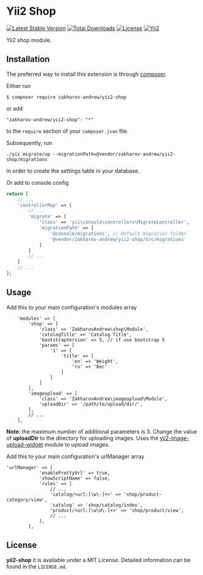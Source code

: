 # Yii2 Shop

[![Latest Stable Version](https://poser.pugx.org/zakharov-andrew/yii2-shop/v/stable)](https://packagist.org/packages/zakharov-andrew/yii2-shop)
[![Total Downloads](https://poser.pugx.org/zakharov-andrew/yii2-shop/downloads)](https://packagist.org/packages/zakharov-andrew/yii2-shop)
[![License](https://poser.pugx.org/zakharov-andrew/yii2-shop/license)](https://packagist.org/packages/zakharov-andrew/yii2-shop)
[![Yii2](https://img.shields.io/badge/Powered_by-Yii_Framework-green.svg?style=flat)](http://www.yiiframework.com/)

Yii2 shop module.

## Installation

The preferred way to install this extension is through [composer](http://getcomposer.org/download/).

Either run

```
$ composer require zakharov-andrew/yii2-shop
```
or add

```
"zakharov-andrew/yii2-shop": "*"
```

to the ```require``` section of your ```composer.json``` file.

Subsequently, run

```
./yii migrate/up --migrationPath=@vendor/zakharov-andrew/yii2-shop/migrations
```

in order to create the settings table in your database.

Or add to console config

```php
return [
    // ...
    'controllerMap' => [
        // ...
        'migrate' => [
            'class' => 'yii\console\controllers\MigrateController',
            'migrationPath' => [
                '@console/migrations', // Default migration folder
                '@vendor/zakharov-andrew/yii2-shop/src/migrations'
            ]
        ]
        // ...
    ]
    // ...
];
```

## Usage

Add this to your main configuration's modules array

```
    'modules' => [
        'shop' => [
            'class' => 'ZakharovAndrew\shop\Module',
            'catalogTitle' => 'Catalog Title',
            'bootstrapVersion' => 5, // if use bootstrap 5
            'params' => [
                '1' => [
                    'title' => [
                        'en' => 'Weight',
                        'ru' => 'Вес'
                    ]
                ]
            ]
        ],
        'imageupload' => [
            'class' => 'ZakharovAndrew\imageupload\Module',
            'uploadDir' => '/path/to/upload/dir/',
        ],
        // ...
    ],
```
**Note**: the maximum number of additional parameters is 3. Change the value of **uploadDir** to the directory for uploading images. Uses the [yii2-image-upload-widget](https://github.com/ZakharovAndrew/yii2-image-upload-widget) module to upload images.

Add this to your main configuration's urlManager array

```
'urlManager' => [
            'enablePrettyUrl' => true,
            'showScriptName' => false,
            'rules' => [
                // ...
                'catalog/<url:[\w\-]+>' => 'shop/product-category/view',
                'catalog' => 'shop/catalog/index',
                'product/<url:[\w\d\-]+>' => 'shop/product/view',
                // ...
            ],
        ],
```

## License

**yii2-shop** it is available under a MIT License. Detailed information can be found in the `LICENSE.md`.
